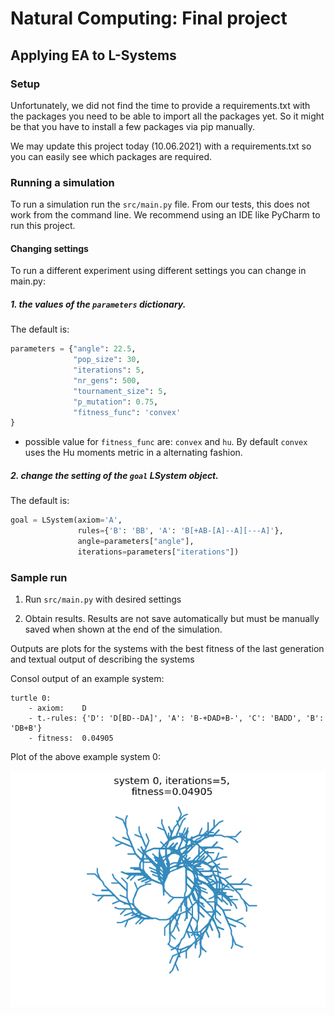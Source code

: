# Natural Computing: Final project

## Applying EA to L-Systems

### Setup

Unfortunately, we did not find the time to provide a requirements.txt with the packages you need to be able to import all the packages yet.
So it might be that you have to install a few packages via pip manually.

We may update this project today (10.06.2021) with a requirements.txt so you can easily see which packages are required.

### Running a simulation

To run a simulation run the `src/main.py` file. From our tests, this does not work from the command line. We recommend 
using an IDE like PyCharm to run this project.  

#### Changing settings

To run a different experiment using different settings you can change in main.py:

##### 1. the values of the `parameters` dictionary.
The default is:
```python
parameters = {"angle": 22.5,
              "pop_size": 30,
              "iterations": 5,
              "nr_gens": 500,
              "tournament_size": 5,
              "p_mutation": 0.75,
              "fitness_func": 'convex'
}
```

   - possible value for `fitness_func` are: `convex` and `hu`. By default `convex` uses the Hu moments metric in a 
   alternating fashion.

##### 2. change the setting of the `goal` LSystem object.
The default is:
```python
goal = LSystem(axiom='A',
               rules={'B': 'BB', 'A': 'B[+AB-[A]--A][---A]'},
               angle=parameters["angle"],
               iterations=parameters["iterations"])
```

### Sample run

1. Run `src/main.py` with desired settings

2. Obtain results. Results are not save automatically but must be manually saved when shown at the end of the simulation.

Outputs are plots for the systems with the best fitness of the last generation and textual output of describing the systems 

Consol output of an example system:
```
turtle 0:
	- axiom:    D
	- t.-rules: {'D': 'D[BD--DA]', 'A': 'B-+DAD+B-', 'C': 'BADD', 'B': 'DB+B'}
	- fitness:  0.04905
```

Plot of the above example system 0:

![Plotted system 0](Results/500MixFitness/Figure_1.png)

